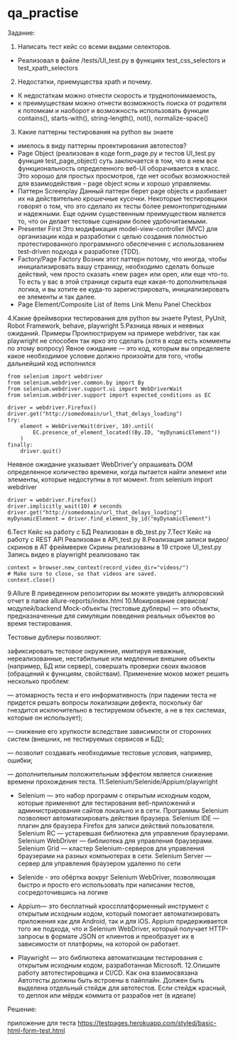 # qa_practise

Задание:
1. Написать тест кейс со всеми видами селекторов.

- Реализовал в файле /tests/UI_test.py в функциях test_css_selectors и test_xpath_selectors
2. Недостатки, приемущества xpath и почему.

- К недостаткам можно отнести скорость и труднопонимаемость, 
- к преимуществам можно отнести возможность 
поиска от родителя к потомкам и наоборот и возможность использовать функции contains(), starts-with(), string-length(), not(), normalize-space() 
3. Какие паттерны тестирования на python вы знаете
- имелось в виду паттерны проектирования автотестов? 
- Page Object (реализован в коде form_page.py и тестов UI_test.py функция test_page_object)
 суть заключается в том, что в нем вся функциональность определенного веб-UI оборачивается в класс. Это хорошо для простых просмотров, где нет особых возможностей для взаимодействия – page object ясны и хорошо управляемы.
- Паттерн Screenplay
 Данный паттерн берет page objects и разбивает их на действительно крошечные кусочки. Некоторые тестировщики говорят о том, что это сделало их тесты более ремонтопригодными и надежными.
Еще одним существенным преимуществом является то, что он делает тестовые сценарии более удобочитаемыми.
- Presenter First
Это модификация model-view-controller (MVC) для организации кода и разработки с целью создания полностью протестированного программного обеспечения с использованием test-driven подхода к разработке (TDD).
- Factory/Page Factory
Возник этот паттерн потому, что иногда, чтобы инициализировать вашу страницу, необходимо сделать больше действий, чем просто сказать «new page» или open, или еще что-то. То есть у вас в этой странице скрыта еще какая-то дополнительная логика, и вы хотите ее куда-то зарегистрировать, инициализировать ее элементы и так далее.
- Page Element/Composite List of Items Link Menu Panel Checkbox

4.Какие фреймворки тестирования для python вы знаете
Pytest, PyUnit, Robot Framework, behave, playwright
5.Разница явных и неявных ожиданий. Примеры
Проилюстрируем на примере webdriver, так как playwright не способен так ярко это сделать (хотя в коде есть комменты по этому вопросу)
Явное ожидание — это код, которым вы определяете какое необходимое условие должно произойти для того, чтобы дальнейший код исполнился
```
from selenium import webdriver
from selenium.webdriver.common.by import By
from selenium.webdriver.support.ui import WebDriverWait
from selenium.webdriver.support import expected_conditions as EC

driver = webdriver.Firefox()
driver.get("http://somedomain/url_that_delays_loading")
try:
    element = WebDriverWait(driver, 10).until(
        EC.presence_of_element_located((By.ID, "myDynamicElement"))
    )
finally:
    driver.quit()
```
Неявное ожидание указывает WebDriver'у опрашивать DOM определенное количество времени, когда пытается найти элемент или элементы, которые недоступны в тот момент.
from selenium import webdriver

```
driver = webdriver.Firefox()
driver.implicitly_wait(10) # seconds
driver.get("http://somedomain/url_that_delays_loading")
myDynamicElement = driver.find_element_by_id("myDynamicElement")
```
6.Тест Кейс на работу с БД
Реализован в db_test.py
7.Тест Кейс на работу с REST API
Реализован в API_test.py
8.Реализация записи видео/скринов в АТ фреймверке
Скрины реализованы в 19 строке UI_test.py
Запись видео в playwright реализовано так
```
context = browser.new_context(record_video_dir="videos/")
# Make sure to close, so that videos are saved.
context.close()
```
9.Allure
В приведенном репозитории вы можете увидеть аллюровский отчет в папке allure-reports/index.html
10.Мокирование сервисов/модулей/backend
Mock-объекты (тестовые дублеры) — это объекты, предназначенные для симуляции поведения реальных объектов во время тестирования.

Тестовые дублеры позволяют:

зафиксировать тестовое окружение, имитируя неважные, нереализованные, нестабильные или медленные внешние объекты (например, БД или сервер),
совершать проверки своих вызовов (обращений к функциям, свойствам).
Применение моков может решить несколько проблем:

— атомарность теста и его информативность (при падении теста не придется решать вопросы локализации дефекта, поскольку баг гнездится исключительно в тестируемом объекте, а не в тех системах, которые он использует);

— снижение его хрупкости вследствие зависимости от сторонних систем (внешних, не тестируемых сервисов и БД);

— позволит создавать необходимые тестовые условия, например, ошибки;

— дополнительным положительным эффектом является снижение времени прохождения теста.
11.Selenium/Selenide/Appium/playwright
- Selenium — это набор программ с открытым исходным кодом, которые применяют для тестирования веб-приложений и администрирования сайтов локально и в сети. Программы Selenium позволяют автоматизировать действия браузера. 
Selenium IDE — плагин для браузера Firefoх для записи действий пользователя.
Selenium RC — устаревшая библиотека для управления браузерами.
Selenium WebDriver — библиотека для управления браузерами.
Selenium Grid — кластер Selenium-серверов для управления браузерами на разных компьютерах в сети.
Selenium Server — сервер для управления браузером удаленно по сети

- Selenide - это обёртка вокруг Selenium WebDriver, позволяющая быстро и просто его использовать при написании тестов, сосредоточившись на логике
- Appium— это бесплатный кроссплатформенный инструмент с открытым исходным кодом, который помогает автоматизировать приложения как для Android, так и для iOS. Appium придерживается того же подхода, что и Selenium WebDriver, который получает HTTP-запросы в формате JSON от клиентов и преобразует их в зависимости от платформы, на которой он работает.
- Playwright — это библиотека автоматизации тестирования с открытым исходным кодом, разработанная Microsoft.
12.Опишите работу автотестировщика и CI/CD. Как она взаимосвязана
Автотесты должны быть встроены в пайплайн. Должен быть выделена отдельный стейдж для автотестов. Если стейдж красный, то деплоя или мёрдж коммита от разрабов нет (в идеале)

Решение:

приложение для теста
https://testpages.herokuapp.com/styled/basic-html-form-test.html
